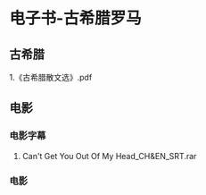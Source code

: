# 电子书-古希腊罗马
## 古希腊  
1.《古希腊散文选》.pdf


## 电影
   ### 电影字幕
   1. Can't Get You Out Of My Head_CH&EN_SRT.rar
   
   ### 电影

